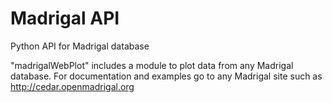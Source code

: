 # Madrigal API

Python API for Madrigal database

"madrigalWebPlot" includes a module to plot data from any Madrigal database. For documentation and examples go to any Madrigal site such as http://cedar.openmadrigal.org
